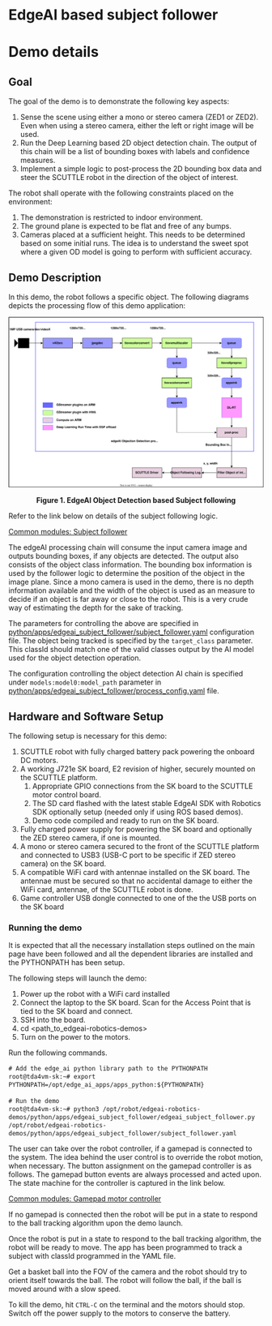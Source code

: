 EdgeAI based subject follower
=============================

# Demo details

## Goal

The goal of the demo is to demonstrate the following key aspects:

1. Sense the scene using either a mono or stereo camera (ZED1 or ZED2). Even when using a stereo camera, either the left or right image will be used.
2. Run the Deep Learning based 2D object detection chain. The output of this chain will be a list of bounding boxes with labels and confidence measures.
3. Implement a simple logic to post-process the 2D bounding box data and steer the SCUTTLE robot in the direction of the object of interest.

The robot shall operate with the following constraints placed on the environment:
1. The demonstration is restricted to indoor environment.
2. The ground plane is expected to be flat and free of any bumps.
3. Cameras placed at a sufficient height. This needs to be determined based on some initial runs. The idea is to understand the sweet spot where a given OD model is going to perform with sufficient accuracy.

## Demo Description
In this demo, the robot follows a specific object. The following diagrams depicts the processing flow of this demo application:

<p align="center">
    <img src="../../../docs/images/scuttle_edgeai_demo1_process_flow.svg" width="900">
</p>

<p align="center"><b>Figure 1. EdgeAI Object Detection based Subject following</b></p>

Refer to the link below on details of the subject following logic.

[Common modules: Subject follower](../../../python/common/README.md)

The edgeAI processing chain will consume the input camera image and outputs bounding boxes, if any objects are detected. The output also
consists of the object class information. The bounding box information is used by the follower logic to determine the position of the object
in the image plane. Since a mono camera is used in the demo, there is no depth information available and the width of the object is used
as an measure to decide if an object is far away or close to the robot. This is a very crude way of estimating the depth for the sake of tracking.

The parameters for controlling the above are specified in [python/apps/edgeai_subject_follower/subject_follower.yaml](subject_follower.yaml) configuration file.
The object being tracked is specified by the `target_class` parameter. This classId should match one of the valid classes output by the AI model used for
the object detection operation.

The configuration controlling the object detection AI chain is specified under `models:model0:model_path` parameter
in [python/apps/edgeai_subject_follower/process_config.yaml](process_config.yaml) file.

## Hardware and Software Setup

The following setup is necessary for this demo:

1. SCUTTLE robot with fully charged battery pack powering the onboard DC motors.
2. A working J721e SK board, E2 revision of higher, securely mounted on the SCUTTLE platform.
   1. Appropriate GPIO connections from the SK board to the SCUTTLE motor control board.
   2. The SD card flashed with the latest stable EdgeAI SDK with Robotics SDK optionally setup (needed only if using ROS based demos).
   3. Demo code compiled and ready to run on the SK board.
3. Fully charged power supply for powering the SK board and optionally the ZED stereo camera, if one is mounted.
4. A mono or stereo camera secured to the front of the SCUTTLE platform and connected to USB3 (USB-C port to be specific if ZED stereo camera) on the SK board.
5. A compatible WiFi card with antennae installed on the SK board. The antennae must be secured so that no accidental damage to either the WiFi card, antennae, of the SCUTTLE robot is done.
6. Game controller USB dongle connected to one of the the USB ports on the SK board

### Running the demo
It is expected that all the necessary installation steps outlined on the main page have been followed and all the dependent libraries are installed and the PYTHONPATH has been setup.

The following steps will launch the demo:
1. Power up the robot with a WiFi card installed
2. Connect the laptop to the SK board. Scan for the Access Point that is tied to the SK board and connect.
3. SSH into the board.
4. cd <path_to_edgeai-robotics-demos>
5. Turn on the power to the motors.

Run the following commands.

```shell
# Add the edge_ai python library path to the PYTHONPATH
root@tda4vm-sk:~# export PYTHONPATH=/opt/edge_ai_apps/apps_python:${PYTHONPATH}

# Run the demo
root@tda4vm-sk:~# python3 /opt/robot/edgeai-robotics-demos/python/apps/edgeai_subject_follower/edgeai_subject_follower.py /opt/robot/edgeai-robotics-demos/python/apps/edgeai_subject_follower/subject_follower.yaml
```
The user can take over the robot controller, if a gamepad is connected to the system. The idea behind the user control is
to override the robot motion, when necessary. The button assignment on the gamepad controller is as follows. The gamepad
button events are always processed and acted upon. The state machine for the controller is captured in the link below.

[Common modules: Gamepad motor controller](../../../python/common/README.md)

If no gamepad is connected then the robot will be put in a state to respond to the ball tracking algorithm upon the demo launch.

Once the robot is put in a state to respond to the ball tracking algorithm, the robot will be ready to move. The app has been programmed to track a 
subject with classId programmed in the YAML file.

Get a basket ball into the FOV of the camera and the robot should try to orient itself towards the ball. The robot will
follow the ball, if the ball is moved around with a slow speed.

To kill the demo, hit `CTRL-C` on the terminal and the motors should stop. Switch off the power supply to the motors to
conserve the battery.


